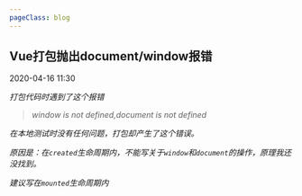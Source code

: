 ```yaml
---
pageClass: blog
---
```


## Vue打包抛出document/window报错
<p class="date">2020-04-16 11:30 
  <span id="/blog/vue/VueDocumentWindowError.html" class="leancloud_visitors">
      <i class="shni shn-eye-fill" />
      <i class="leancloud-visitors-count"></i>
  </span>
</p>


<el-backtop :visibility-height="0"></el-backtop>

打包代码时遇到了这个报错


<blockquote>
<p>
window is not defined,document is not defined
</p>
</blockquote>

在本地测试时没有任何问题，打包却产生了这个错误。

原因是：在<code class="default">created</code>生命周期内，不能写关于<code class="default">window</code>和<code class="default">document</code>的操作，原理我还没找到。

建议写在<code class="default">mounted</code>生命周期内

<base-valine />